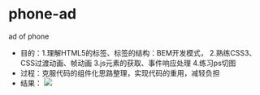 # phone-ad
ad of phone
 
* 目的：1.理解HTML5的标签、标签的结构：BEM开发模式，
       2.熟练CSS3、CSS过渡动画、帧动画
       3.js元素的获取、事件响应处理
       4.练习ps切图
* 过程：克服代码的组件化思路整理，实现代码的重用，减轻负担
* 结果：
  ![](https://github.com/ssslc/phone-ad/blob/master/view.png)
